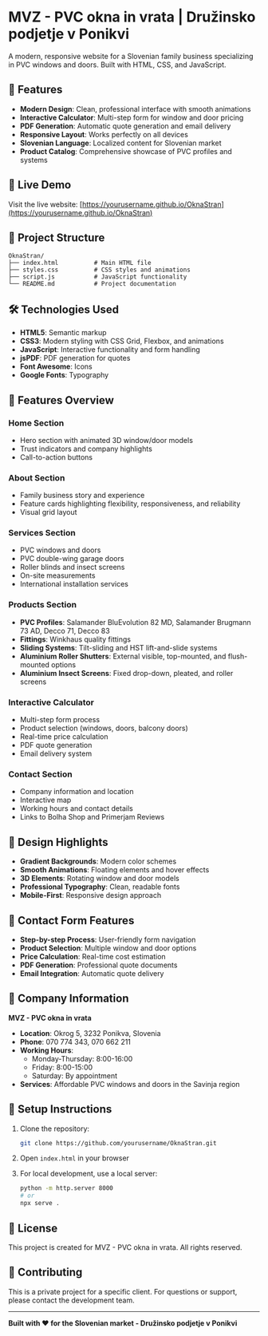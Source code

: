 # MVZ - PVC okna in vrata | Družinsko podjetje v Ponikvi

A modern, responsive website for a Slovenian family business specializing in PVC windows and doors. Built with HTML, CSS, and JavaScript.

## 🌟 Features

- **Modern Design**: Clean, professional interface with smooth animations
- **Interactive Calculator**: Multi-step form for window and door pricing
- **PDF Generation**: Automatic quote generation and email delivery
- **Responsive Layout**: Works perfectly on all devices
- **Slovenian Language**: Localized content for Slovenian market
- **Product Catalog**: Comprehensive showcase of PVC profiles and systems

## 🚀 Live Demo

Visit the live website: [https://yourusername.github.io/OknaStran](https://yourusername.github.io/OknaStran)

## 📁 Project Structure

```
OknaStran/
├── index.html          # Main HTML file
├── styles.css          # CSS styles and animations
├── script.js           # JavaScript functionality
└── README.md           # Project documentation
```

## 🛠️ Technologies Used

- **HTML5**: Semantic markup
- **CSS3**: Modern styling with CSS Grid, Flexbox, and animations
- **JavaScript**: Interactive functionality and form handling
- **jsPDF**: PDF generation for quotes
- **Font Awesome**: Icons
- **Google Fonts**: Typography

## 📱 Features Overview

### Home Section
- Hero section with animated 3D window/door models
- Trust indicators and company highlights
- Call-to-action buttons

### About Section
- Family business story and experience
- Feature cards highlighting flexibility, responsiveness, and reliability
- Visual grid layout

### Services Section
- PVC windows and doors
- PVC double-wing garage doors
- Roller blinds and insect screens
- On-site measurements
- International installation services

### Products Section
- **PVC Profiles**: Salamander BluEvolution 82 MD, Salamander Brugmann 73 AD, Decco 71, Decco 83
- **Fittings**: Winkhaus quality fittings
- **Sliding Systems**: Tilt-sliding and HST lift-and-slide systems
- **Aluminium Roller Shutters**: External visible, top-mounted, and flush-mounted options
- **Aluminium Insect Screens**: Fixed drop-down, pleated, and roller screens

### Interactive Calculator
- Multi-step form process
- Product selection (windows, doors, balcony doors)
- Real-time price calculation
- PDF quote generation
- Email delivery system

### Contact Section
- Company information and location
- Interactive map
- Working hours and contact details
- Links to Bolha Shop and Primerjam Reviews

## 🎨 Design Highlights

- **Gradient Backgrounds**: Modern color schemes
- **Smooth Animations**: Floating elements and hover effects
- **3D Elements**: Rotating window and door models
- **Professional Typography**: Clean, readable fonts
- **Mobile-First**: Responsive design approach

## 📧 Contact Form Features

- **Step-by-step Process**: User-friendly form navigation
- **Product Selection**: Multiple window and door options
- **Price Calculation**: Real-time cost estimation
- **PDF Generation**: Professional quote documents
- **Email Integration**: Automatic quote delivery

## 🏢 Company Information

**MVZ - PVC okna in vrata**
- **Location**: Okrog 5, 3232 Ponikva, Slovenia
- **Phone**: 070 774 343, 070 662 211
- **Working Hours**: 
  - Monday-Thursday: 8:00-16:00
  - Friday: 8:00-15:00
  - Saturday: By appointment
- **Services**: Affordable PVC windows and doors in the Savinja region

## 🔧 Setup Instructions

1. Clone the repository:
   ```bash
   git clone https://github.com/yourusername/OknaStran.git
   ```

2. Open `index.html` in your browser

3. For local development, use a local server:
   ```bash
   python -m http.server 8000
   # or
   npx serve .
   ```

## 📄 License

This project is created for MVZ - PVC okna in vrata. All rights reserved.

## 🤝 Contributing

This is a private project for a specific client. For questions or support, please contact the development team.

---

**Built with ❤️ for the Slovenian market - Družinsko podjetje v Ponikvi** 
